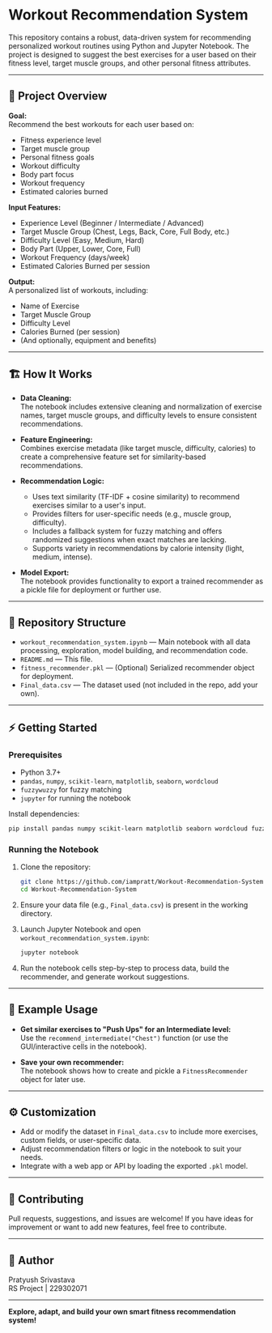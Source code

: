 # Workout Recommendation System

This repository contains a robust, data-driven system for recommending personalized workout routines using Python and Jupyter Notebook. The project is designed to suggest the best exercises for a user based on their fitness level, target muscle groups, and other personal fitness attributes.

---

## 🚀 Project Overview

**Goal:**  
Recommend the best workouts for each user based on:
- Fitness experience level
- Target muscle group
- Personal fitness goals
- Workout difficulty
- Body part focus
- Workout frequency
- Estimated calories burned

**Input Features:**
- Experience Level (Beginner / Intermediate / Advanced)
- Target Muscle Group (Chest, Legs, Back, Core, Full Body, etc.)
- Difficulty Level (Easy, Medium, Hard)
- Body Part (Upper, Lower, Core, Full)
- Workout Frequency (days/week)
- Estimated Calories Burned per session

**Output:**  
A personalized list of workouts, including:
- Name of Exercise
- Target Muscle Group
- Difficulty Level
- Calories Burned (per session)
- (And optionally, equipment and benefits)

---

## 🏗️ How It Works

- **Data Cleaning:**  
  The notebook includes extensive cleaning and normalization of exercise names, target muscle groups, and difficulty levels to ensure consistent recommendations.

- **Feature Engineering:**  
  Combines exercise metadata (like target muscle, difficulty, calories) to create a comprehensive feature set for similarity-based recommendations.

- **Recommendation Logic:**  
  - Uses text similarity (TF-IDF + cosine similarity) to recommend exercises similar to a user's input.
  - Provides filters for user-specific needs (e.g., muscle group, difficulty).
  - Includes a fallback system for fuzzy matching and offers randomized suggestions when exact matches are lacking.
  - Supports variety in recommendations by calorie intensity (light, medium, intense).

- **Model Export:**  
  The notebook provides functionality to export a trained recommender as a pickle file for deployment or further use.

---

## 📁 Repository Structure

- `workout_recommendation_system.ipynb` — Main notebook with all data processing, exploration, model building, and recommendation code.
- `README.md` — This file.
- `fitness_recommender.pkl` — (Optional) Serialized recommender object for deployment.
- `Final_data.csv` — The dataset used (not included in the repo, add your own).

---

## ⚡ Getting Started

### Prerequisites

- Python 3.7+
- `pandas`, `numpy`, `scikit-learn`, `matplotlib`, `seaborn`, `wordcloud`
- `fuzzywuzzy` for fuzzy matching
- `jupyter` for running the notebook

Install dependencies:
```bash
pip install pandas numpy scikit-learn matplotlib seaborn wordcloud fuzzywuzzy
```

### Running the Notebook

1. Clone the repository:
    ```bash
    git clone https://github.com/iampratt/Workout-Recommendation-System.git
    cd Workout-Recommendation-System
    ```

2. Ensure your data file (e.g., `Final_data.csv`) is present in the working directory.

3. Launch Jupyter Notebook and open `workout_recommendation_system.ipynb`:
    ```bash
    jupyter notebook
    ```

4. Run the notebook cells step-by-step to process data, build the recommender, and generate workout suggestions.

---

## 📝 Example Usage

- **Get similar exercises to "Push Ups" for an Intermediate level:**  
  Use the `recommend_intermediate("Chest")` function (or use the GUI/interactive cells in the notebook).

- **Save your own recommender:**  
  The notebook shows how to create and pickle a `FitnessRecommender` object for later use.

---

## ⚙️ Customization

- Add or modify the dataset in `Final_data.csv` to include more exercises, custom fields, or user-specific data.
- Adjust recommendation filters or logic in the notebook to suit your needs.
- Integrate with a web app or API by loading the exported `.pkl` model.

---

## 🤝 Contributing

Pull requests, suggestions, and issues are welcome! If you have ideas for improvement or want to add new features, feel free to contribute.

---

## 👤 Author

Pratyush Srivastava  
RS Project | 229302071

---

**Explore, adapt, and build your own smart fitness recommendation system!**
